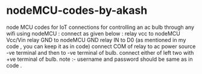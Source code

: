 # nodeMCU-codes-by-akash
node MCU codes for IoT
connections for controlling an ac bulb through any wifi using nodeMCU  :
connect as given below :
  relay vcc to nodeMCU Vcc/Vin
  relay GND to nodeMCU GND
  relay IN to D0 (as mentioned in my code , you can keep it as in code)
  connect COM of relay to ac power source -ve terminal and then to -ve terminal of bulb.
  connect either of left two with +ve terminal of bulb.
  note :- username and password should be same as in code .

